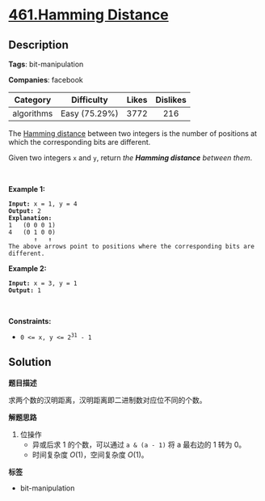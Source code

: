 # [461.Hamming Distance](https://leetcode.com/problems/hamming-distance/description/)

## Description

**Tags**: bit-manipulation

**Companies**: facebook

|  Category  |  Difficulty   | Likes | Dislikes |
| :--------: | :-----------: | :---: | :------: |
| algorithms | Easy (75.29%) | 3772  |   216    |

<p>The <a href="https://en.wikipedia.org/wiki/Hamming_distance" target="_blank">Hamming distance</a> between two integers is the number of positions at which the corresponding bits are different.</p>
<p>Given two integers <code>x</code> and <code>y</code>, return <em>the <strong>Hamming distance</strong> between them</em>.</p>
<p>&nbsp;</p>
<p><strong class="example">Example 1:</strong></p>
<pre><code><strong>Input:</strong> x = 1, y = 4
<strong>Output:</strong> 2
<strong>Explanation:</strong>
1   (0 0 0 1)
4   (0 1 0 0)
       &uarr;   &uarr;
The above arrows point to positions where the corresponding bits are different.</code></pre>
<p><strong class="example">Example 2:</strong></p>
<pre><code><strong>Input:</strong> x = 3, y = 1
<strong>Output:</strong> 1</code></pre>
<p>&nbsp;</p>
<p><strong>Constraints:</strong></p>
<ul>
  <li><code>0 &lt;=&nbsp;x, y &lt;= 2<sup>31</sup> - 1</code></li>
</ul>

## Solution

**题目描述**

求两个数的汉明距离，汉明距离即二进制数对应位不同的个数。

**解题思路**

1. 位操作
   - 异或后求 1 的个数，可以通过 `a & (a - 1)` 将 a 最右边的 1 转为 0。
   - 时间复杂度 $O(1)$，空间复杂度 $O(1)$。

**标签**

- bit-manipulation
